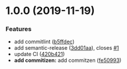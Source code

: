 # 1.0.0 (2019-11-19)


### Features

* add commitlint ([b5ffdec](https://github.com/tangfen/git_commit_share/commit/b5ffdecc8ad09d473eaf9ac43baa65b63bea00e1))
* add semantic-release ([3dd01aa](https://github.com/tangfen/git_commit_share/commit/3dd01aabf8478db0680ffda47ad3ee246837cf55)), closes [#1](https://github.com/tangfen/git_commit_share/issues/1)
* update CI ([420b421](https://github.com/tangfen/git_commit_share/commit/420b421f766e25b14f9271f29de00328693e369a))
* **add commitizen:** add commitzen ([fe50993](https://github.com/tangfen/git_commit_share/commit/fe509934ac25e9b64a68ac60707ca512eced1553))
